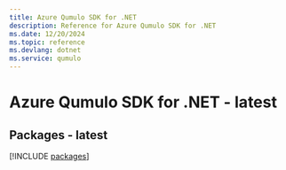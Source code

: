 ```yaml
---
title: Azure Qumulo SDK for .NET
description: Reference for Azure Qumulo SDK for .NET
ms.date: 12/20/2024
ms.topic: reference
ms.devlang: dotnet
ms.service: qumulo
---
```

# Azure Qumulo SDK for .NET - latest
## Packages - latest
[!INCLUDE [packages](qumulo-index.md)]
